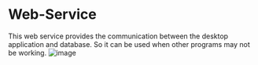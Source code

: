 # Web-Service
This web service provides the communication between the desktop application and database. So it can be used when other programs may not be working.
![image](https://user-images.githubusercontent.com/72493647/198731068-12391852-969f-4ea5-a317-096bf8883be9.png)

